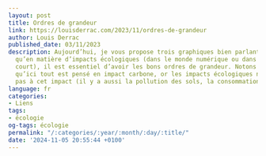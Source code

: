 ```yaml
---
layout: post
title: Ordres de grandeur
link: https://louisderrac.com/2023/11/ordres-de-grandeur
author: Louis Derrac
published_date: 03/11/2023
description: Aujourd’hui, je vous propose trois graphiques bien parlants pour rappeler
  qu’en matière d’impacts écologiques (dans le monde numérique ou dans le monde tout
  court), il est essentiel d’avoir les bons ordres de grandeur. Notons tout de même
  qu’ici tout est pensé en impact carbone, or les impacts écologiques ne se réduisent
  pas à cet impact (il y a aussi la pollution des sols, la consommation d’eau, etc.).
language: fr
categories:
- Liens
tags:
- écologie
og-tags: écologie
permalink: "/:categories/:year/:month/:day/:title/"
date: '2024-11-05 20:55:44 +0100'
---
```

